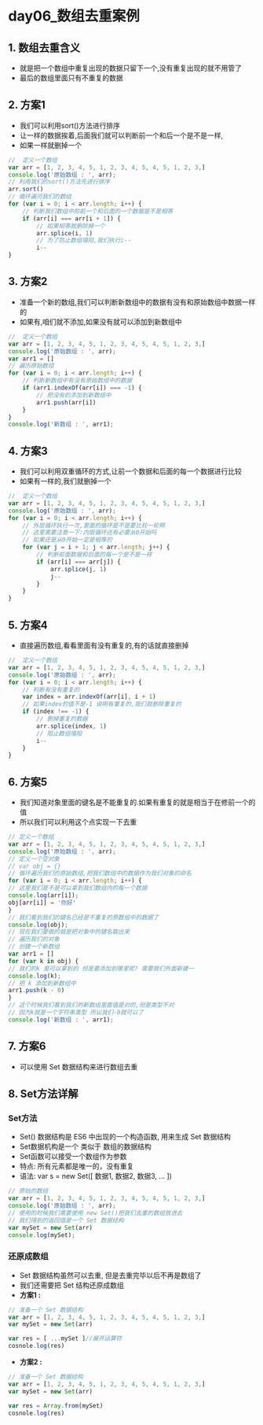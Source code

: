 # day06_数组去重案例

## 1. 数组去重含义

- 就是把一个数组中重复出现的数据只留下一个,没有重复出现的就不用管了
- 最后的数组里面只有不重复的数据

## 2. 方案1

- 我们可以利用sort()方法进行排序
- 让一样的数据挨着,后面我们就可以判断前一个和后一个是不是一样,
- 如果一样就删掉一个

```JavaScript
//  定义一个数组
var arr = [1, 2, 3, 4, 5, 1, 2, 3, 4, 5, 4, 5, 1, 2, 3,]
console.log('原始数组 : ', arr);
// 利用我们的sort()方法先进行排序
arr.sort()
// 循环遍历我们的数组
for (var i = 0; i < arr.length; i++) {
    // 判断我们数组中的前一个和后面的一个数据是不是相等
    if (arr[i] === arr[i + 1]) {
        // 如果相等就删除掉一个
        arr.splice(i, 1)
        // 为了防止数组塌陷,我们执行i--
        i--
}
```

## 3. 方案2

- 准备一个新的数组,我们可以判断新数组中的数据有没有和原始数组中数据一样的
- 如果有,咱们就不添加,如果没有就可以添加到新数组中

```JavaScript
//  定义一个数组
var arr = [1, 2, 3, 4, 5, 1, 2, 3, 4, 5, 4, 5, 1, 2, 3,]
console.log('原始数组 : ', arr);
var arr1 = []
// 遍历原始数组
for (var i = 0; i < arr.length; i++) {
    // 判断新数组中有没有原始数组中的数据
    if (arr1.indexOf(arr[i]) === -1) {
        // 把没有的添加到新数组中
        arr1.push(arr[i])
    }
}
console.log('新数组 : ', arr1);
```

## 4. 方案3

- 我们可以利用双重循环的方式,让前一个数据和后面的每一个数据进行比较
- 如果有一样的,我们就删掉一个

```JavaScript
//  定义一个数组
var arr = [1, 2, 3, 4, 5, 1, 2, 3, 4, 5, 4, 5, 1, 2, 3,]
console.log('原始数组 : ', arr);
for (var i = 0; i < arr.length; i++) {
    // 外层循环执行一次,里面的循环是不是要比较一轮啊
    // 这里需要注意一下:内层循环还有必要从0开始吗
    // 如果还是从0开始一定是相等的
    for (var j = i + 1; j < arr.length; j++) {
        // 判断前面数据和后面的每一个是不是一样
        if (arr[i] === arr[j]) {
            arr.splice(j, 1)
            j--
        }
    }
}
```

## 5. 方案4

- 直接遍历数组,看看里面有没有重复的,有的话就直接删掉

```JavaScript
//  定义一个数组
var arr = [1, 2, 3, 4, 5, 1, 2, 3, 4, 5, 4, 5, 1, 2, 3,]
console.log('原始数组 : ', arr);
for (var i = 0; i < arr.length; i++) {
    // 判断有没有重复的
    var index = arr.indexOf(arr[i], i + 1)
    // 如果index的值不是-1 说明有重复的,我们就删除重复的
    if (index !== -1) {
        // 删掉重复的数据
        arr.splice(index, 1)
        // 阻止数组塌陷
        i--
    }
}
```

## 6. 方案5

- 我们知道对象里面的键名是不能重复的.如果有重复的就是相当于在修前一个的值
- 所以我们可以利用这个点实现一下去重

```javascript
// 定义一个数组
var arr = [1, 2, 3, 4, 5, 1, 2, 3, 4, 5, 4, 5, 1, 2, 3,]
console.log('原始数组 : ', arr);
// 定义一个空对象
// var obj = {}
// 循环遍历我们的原始数组,把我们数组中的数据作为我们对象的命名
for (var i = 0; i < arr.length; i++) {
// 这里我们是不是可以拿到我们数组内的每一个数据
console.log(arr[i]);
obj[arr[i]] = '你好'
}
// 我们看到我们的键名已经是不重复的原数组中的数据了
console.log(obj);
// 现在我们要做的就是把对象中的键名取出来
// 遍历我们的对象
// 创建一个新数组
var arr1 = []
for (var k in obj) {
// 我们的k 是可以拿到的 但是要添加到哪里呢? 需要我们外面新建一
console.log(k);
// 把 k 添加到新数组中
arr1.push(k - 0)
}
// 这个时候我们看到我们的新数组里面值是对的,但是类型不对
// 因为k就是一个字符串类型 所以我们-0就可以了
console.log('新数组 : ', arr1);
```

## 7. 方案6

- 可以使用 Set 数据结构来进行数组去重 

## 8. Set方法详解

### Set方法

- Set() 数据结构是 ES6 中出现的一个构造函数, 用来生成 Set 数据结构
- Set数据机构是一个 类似于 数组的数据结构
- Set函数可以接受一个数组作为参数
- 特点: 所有元素都是唯一的，没有重复
- 语法: var s = new Set([ 数据1, 数据2, 数据3, ... ])

```javascript
// 原始的数组
var arr = [1, 2, 3, 4, 5, 1, 2, 3, 4, 5, 4, 5, 1, 2, 3,]
console.log('原始数组 : ', arr);
// 使用的时候我们需要使用 new Set()把我们去重的数组放进去
// 我们得到的返回值是一个 Set 数据结构
var mySet = new Set(arr)
console.log(mySet); 
```

### 还原成数组

- Set 数据结构虽然可以去重, 但是去重完毕以后不再是数组了
- 我们还需要把 Set 结构还原成数组
- **方案1 :** 

```javascript
// 准备一个 Set 数据结构
var arr = [1, 2, 3, 4, 5, 1, 2, 3, 4, 5, 4, 5, 1, 2, 3,]
var mySet = new Set(arr)

var res = [ ...mySet ]//展开运算符
cosnole.log(res)
```

- **方案2 :**

```javascript
// 准备一个 Set 数据结构
var arr = [1, 2, 3, 4, 5, 1, 2, 3, 4, 5, 4, 5, 1, 2, 3,]
var mySet = new Set(arr)

var res = Array.from(mySet)
cosnole.log(res)
```


